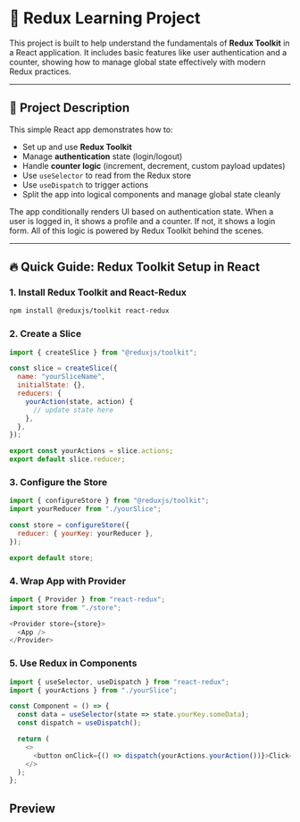 # 🧠 Redux Learning Project

This project is built to help understand the fundamentals of **Redux Toolkit** in a React application. It includes basic features like user authentication and a counter, showing how to manage global state effectively with modern Redux practices.

---

## 📖 Project Description

This simple React app demonstrates how to:

- Set up and use **Redux Toolkit**
- Manage **authentication** state (login/logout)
- Handle **counter logic** (increment, decrement, custom payload updates)
- Use `useSelector` to read from the Redux store
- Use `useDispatch` to trigger actions
- Split the app into logical components and manage global state cleanly

The app conditionally renders UI based on authentication state. When a user is logged in, it shows a profile and a counter. If not, it shows a login form. All of this logic is powered by Redux Toolkit behind the scenes.

---

## 🔥 Quick Guide: Redux Toolkit Setup in React

### 1. Install Redux Toolkit and React-Redux

```bash
npm install @reduxjs/toolkit react-redux
```

### 2. Create a Slice

```js
import { createSlice } from "@reduxjs/toolkit";

const slice = createSlice({
  name: "yourSliceName",
  initialState: {},
  reducers: {
    yourAction(state, action) {
      // update state here
    },
  },
});

export const yourActions = slice.actions;
export default slice.reducer;
```

### 3. Configure the Store

```js
import { configureStore } from "@reduxjs/toolkit";
import yourReducer from "./yourSlice";

const store = configureStore({
  reducer: { yourKey: yourReducer },
});

export default store;
```

### 4. Wrap App with Provider

```js
import { Provider } from "react-redux";
import store from "./store";

<Provider store={store}>
  <App />
</Provider>
```

### 5. Use Redux in Components

```js
import { useSelector, useDispatch } from "react-redux";
import { yourActions } from "./yourSlice";

const Component = () => {
  const data = useSelector(state => state.yourKey.someData);
  const dispatch = useDispatch();

  return (
    <>
      <button onClick={() => dispatch(yourActions.yourAction())}>Click</button>
    </>
  );
};
```

## Preview